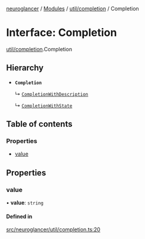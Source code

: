 [neuroglancer](../README.md) / [Modules](../modules.md) / [util/completion](../modules/util_completion.md) / Completion

# Interface: Completion

[util/completion](../modules/util_completion.md).Completion

## Hierarchy

- **`Completion`**

  ↳ [`CompletionWithDescription`](util_completion.CompletionWithDescription.md)

  ↳ [`CompletionWithState`](services_state_loader._internal_.CompletionWithState.md)

## Table of contents

### Properties

- [value](util_completion.Completion.md#value)

## Properties

### value

• **value**: `string`

#### Defined in

[src/neuroglancer/util/completion.ts:20](https://github.com/ActiveBrainAtlas2/neuroglancer/blob/1beb5d34/src/neuroglancer/util/completion.ts#L20)
